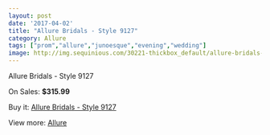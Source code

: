 ```yaml
---
layout: post
date: '2017-04-02'
title: "Allure Bridals - Style 9127"
category: Allure
tags: ["prom","allure","junoesque","evening","wedding"]
image: http://img.sequinious.com/30221-thickbox_default/allure-bridals-style-9127.jpg
---
```

Allure Bridals - Style 9127

On Sales: **$315.99**
<a href="https://www.sequinious.com/allure/78-allure-bridals-style-9127.html"><amp-img layout="responsive" width="600" height="600" src="//img.sequinious.com/30221-thickbox_default/allure-bridals-style-9127.jpg" alt="Allure Bridals - Style 9127 0" /></a>
<a href="https://www.sequinious.com/allure/78-allure-bridals-style-9127.html"><amp-img layout="responsive" width="600" height="600" src="//img.sequinious.com/30223-thickbox_default/allure-bridals-style-9127.jpg" alt="Allure Bridals - Style 9127 1" /></a>
<a href="https://www.sequinious.com/allure/78-allure-bridals-style-9127.html"><amp-img layout="responsive" width="600" height="600" src="//img.sequinious.com/30222-thickbox_default/allure-bridals-style-9127.jpg" alt="Allure Bridals - Style 9127 2" /></a>

Buy it: [Allure Bridals - Style 9127](https://www.sequinious.com/allure/78-allure-bridals-style-9127.html "Allure Bridals - Style 9127")

View more: [Allure](https://www.sequinious.com/12-allure "Allure")